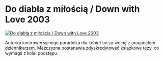 Do diabła z miłością / Down with Love 2003 
=============
[![Do diabła z miłością / Down with Love 2003 ](http://vidos.pl/images/player.gif)](http://vidos.pl/do-diabla-z-miloscia-down-with-love-2003)

 Autorka kontrowersyjnego poradnika dla kobiet toczy wojnę z aroganckim dziennikarzem. Mężczyzna postanawia zdyskredytować książkowe tezy, co wymaga z kolei podstępu.
